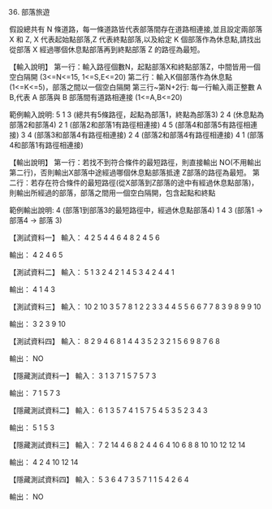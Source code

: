 36. 部落旅遊

假設總共有 N 條道路，每一條道路皆代表部落間存在道路相連接,並且設定兩部落 X 和 Z, X 代表起始點部落,Z 代表終點部落,以及給定 K 個部落作為休息點,請找出從部落 X 經過哪個休息點部落再到終點部落 Z 的路徑為最短。


【輸入說明】
第一行：輸入路徑個數N，起點部落X和終點部落Z，中間皆用一個空白隔開 (3<=N<=15, 1<=S,E<=20)
第二行：輸入K個部落作為休息點(1<=K<=5)，部落之間以一個空白隔開
第三行~第N+2行: 每一行輸入兩正整數 A B,代表 A 部落與 B 部落間有道路相連接 (1<=A,B<=20)

範例輸入說明:
5 1 3 (總共有5條路徑，起點為部落1，終點為部落3)
2 4 (休息點為部落2和部落4)
2 1 (部落2和部落1有路徑相連接)
4 5 (部落4和部落5有路徑相連接)
3 4 (部落3和部落4有路徑相連接)
2 4 (部落2和部落4有路徑相連接)
4 1 (部落4和部落1有路徑相連接)

【輸出說明】
第一行：若找不到符合條件的最短路徑，則直接輸出 NO(不用輸出第二行)，否則輸出X部落中途經過哪個休息點部落抵達 Z部落的路徑為最短。
第二行：若存在符合條件的最短路徑(從X部落到Z部落的途中有經過休息點部落)，則輸出所經過的部落，部落之間用一個空白隔開，包含起點和終點

範例輸出說明:
4 (部落1到部落3的最短路徑中，經過休息點部落4)
1 4 3 (部落1 → 部落4 → 部落 3)

【測試資料一】
輸入：
4 2 5
4
4 6
4 8
2 4
5 6

輸出：
4
2 4 6 5

【測試資料二】
輸入：
5 1 3
2 4
2 1
4 5
3 4
2 4
4 1

輸出：
4
1 4 3

【測試資料三】
輸入：
10 2 10
3 5 7 8 
1 2
2 3
3 4
4 5
5 6
6 7
7 8
3 9
8 9
9 10

輸出：
3
2 3 9 10

【測試資料四】
輸入：
8 2 9
4 6 8
1 4
4 3
5 2
3 2
1 5
6 9
8 7
6 8

輸出：
NO

【隱藏測試資料一】
輸入：
3 1 3
7
1 5
7 5
7 3

輸出：
7
1 5 7 3

【隱藏測試資料二】
輸入：
6 1 3
5 7 4
1 5
7 5
4 5
3 5
2 3
4 3

輸出：
5
1 5 3

【隱藏測試資料三】
輸入：
7 2 14
4 6 8
2 4
4 6
4 10
6 8
8 10
10 12
12 14

輸出：
4
2 4 10 12 14

【隱藏測試資料四】
輸入：
5 3 6
4 7
3 5
7 1
1 5
4 2
6 4

輸出：
NO
